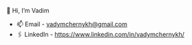 👋 Hi, I’m Vadim
- 📫 Email - vadymchernykh@gmail.com
- 🖇️ LinkedIn - https://www.linkedin.com/in/vadymchernykh/ 
<!---
VadimZP/VadimZP is a ✨ special ✨ repository because its `README.md` (this file) appears on your GitHub profile.
You can click the Preview link to take a look at your changes.
--->
